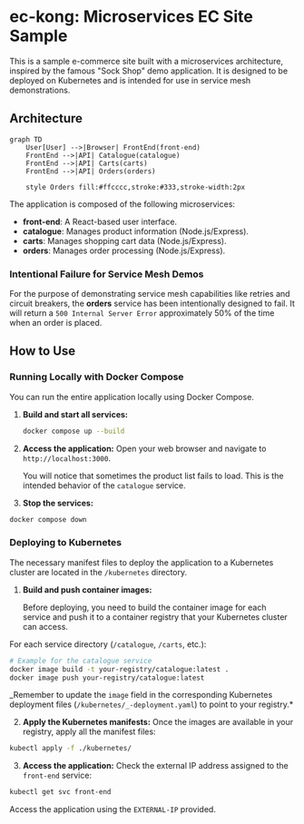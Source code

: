 # ec-kong: Microservices EC Site Sample

This is a sample e-commerce site built with a microservices architecture, inspired by the famous "Sock Shop" demo application. It is designed to be deployed on Kubernetes and is intended for use in service mesh demonstrations.

## Architecture

```mermaid
graph TD
    User[User] -->|Browser| FrontEnd(front-end)
    FrontEnd -->|API| Catalogue(catalogue)
    FrontEnd -->|API| Carts(carts)
    FrontEnd -->|API| Orders(orders)

    style Orders fill:#ffcccc,stroke:#333,stroke-width:2px
```

The application is composed of the following microservices:

- **front-end**: A React-based user interface.
- **catalogue**: Manages product information (Node.js/Express).
- **carts**: Manages shopping cart data (Node.js/Express).
- **orders**: Manages order processing (Node.js/Express).

### Intentional Failure for Service Mesh Demos

For the purpose of demonstrating service mesh capabilities like retries and circuit breakers, the **orders** service has been intentionally designed to fail. It will return a `500 Internal Server Error` approximately 50% of the time when an order is placed.

## How to Use

### Running Locally with Docker Compose

You can run the entire application locally using Docker Compose.

1. **Build and start all services:**

   ```bash
   docker compose up --build
   ```

2. **Access the application:**
   Open your web browser and navigate to `http://localhost:3000`.

   You will notice that sometimes the product list fails to load. This is the intended behavior of the `catalogue` service.

3. **Stop the services:**

```bash
docker compose down
```

### Deploying to Kubernetes

The necessary manifest files to deploy the application to a Kubernetes cluster are located in the `/kubernetes` directory.

1. **Build and push container images:**

   Before deploying, you need to build the container image for each service and push it to a container registry that your Kubernetes cluster can access.

For each service directory (`/catalogue`, `/carts`, etc.):

```bash
# Example for the catalogue service
docker image build -t your-registry/catalogue:latest .
docker image push your-registry/catalogue:latest
```

_Remember to update the `image` field in the corresponding Kubernetes deployment files (`/kubernetes/_-deployment.yaml`) to point to your registry.\*

2. **Apply the Kubernetes manifests:**
   Once the images are available in your registry, apply all the manifest files:

```bash
kubectl apply -f ./kubernetes/
```

3. **Access the application:**
   Check the external IP address assigned to the `front-end` service:

```bash
kubectl get svc front-end
```

Access the application using the `EXTERNAL-IP` provided.
